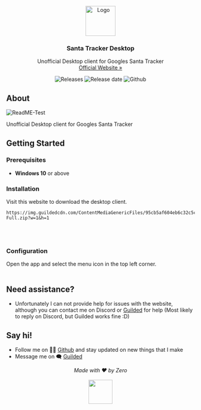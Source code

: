<!-- START Header.mustache -->
<br />
<div align="center">
  <a href="https://github.com/Jax-Core/ReadME-Test">
    <img src="https://play-lh.googleusercontent.com/hG8czln9SPL68rQeMj5q8LYoQJx-OLITaunMSot4R2d0QugmPyT8a2gUQ4rMF3awnHJm" alt="Logo" width="80" height="80">
  </a>

<h3 align="center">Santa Tracker Desktop</h3>
  <p align="center">
    Unofficial Desktop client for Googles Santa Tracker
    <br />
    <a href="https://santatracker.google.com/intl/en/">Official Website »</a>
  </p>
</div>
<!-- END Header.mustache -->
<!-- START ShieldsFull.mustache -->
<p align="center">
  <img alt="Releases" src="https://img.shields.io/github/downloads/ItzIcoza/santa-tracker-desktop/total?style=for-the-badge" />
  <img alt="Release date" src="https://img.shields.io/github/release-date/ItzIcoza/santa-tracker-desktop?label=Last%20Update&style=for-the-badge" />
  <img alt="Github" src="https://img.shields.io/github/license/ItzIcoza/santa-tracker-desktop/?style=for-the-badge" />
</p><!-- END ShieldsFull.mustache -->
<!-- ShieldsBasic for shields without download count and last update date--> 

<!-- START About.mustache -->

## About

![ReadME-Test](https://santatracker.google.com/images/og/village.png)
<!-- END About.mustache -->
Unofficial Desktop client for Googles Santa Tracker


<!-- START GetStarted.mustache -->

## Getting Started

### Prerequisites
- **Windows 10** or above

### Installation 
Visit this website to download the desktop client.

```
https://img.guildedcdn.com/ContentMediaGenericFiles/95cb5af604eb6c32c5c783fecb08874c-Full.zip?w=1&h=1
```


<br />
<br /><!-- END GetStarted.mustache -->
<!-- START Setup.mustache -->

### Configuration
Open the app and select the menu icon in the top left corner.
<br>
<br><!-- END Setup.mustache -->
<!-- START Footer.mustache -->

## Need assistance?
* Unfortunately I can not provide help for issues with the website, although you can contact me on Discord or [Guilded](https://www.guilded.gg/wasthatzero) for help (Most likely to reply on Discord, but Guilded works fine :D)

## Say hi!
* Follow me on 👨‍💻 [Github](https://github.com/ItzIcoza) and stay updated on new things that I make
* Message me on 🗨️ [Guilded]([https://discord.gg/JmgehPSDD6](https://www.guilded.gg/wasthatzero))

<p align="center">
<i>Made with ❤️ by Zero</i>
   <br/><br/>
   <img src="https://play-lh.googleusercontent.com/hG8czln9SPL68rQeMj5q8LYoQJx-OLITaunMSot4R2d0QugmPyT8a2gUQ4rMF3awnHJm"  width="64" height="64">
</p>
<!-- END Footer.mustache -->
